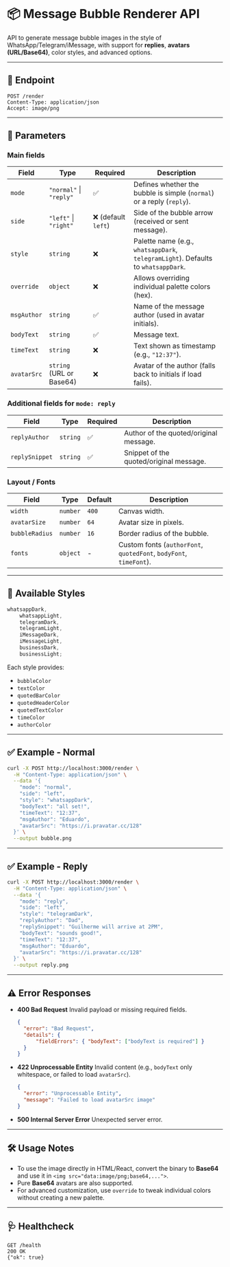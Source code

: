 # 📦 Message Bubble Renderer API

API to generate message bubble images in the style of WhatsApp/Telegram/iMessage, with support for **replies**, **avatars (URL/Base64)**, color styles, and advanced options.

---

## 🚀 Endpoint

```
POST /render
Content-Type: application/json
Accept: image/png
```

---

## 🔧 Parameters

### Main fields

| Field       | Type                     | Required            | Description                                                                       |
| ----------- | ------------------------ | ------------------- | --------------------------------------------------------------------------------- |
| `mode`      | `"normal"` \| `"reply"`  | ✅                  | Defines whether the bubble is simple (`normal`) or a reply (`reply`).             |
| `side`      | `"left"` \| `"right"`    | ❌ (default `left`) | Side of the bubble arrow (received or sent message).                              |
| `style`     | `string`                 | ❌                  | Palette name (e.g., `whatsappDark`, `telegramLight`). Defaults to `whatsappDark`. |
| `override`  | `object`                 | ❌                  | Allows overriding individual palette colors (hex).                                |
| `msgAuthor` | `string`                 | ✅                  | Name of the message author (used in avatar initials).                             |
| `bodyText`  | `string`                 | ✅                  | Message text.                                                                     |
| `timeText`  | `string`                 | ❌                  | Text shown as timestamp (e.g., `"12:37"`).                                        |
| `avatarSrc` | `string` (URL or Base64) | ❌                  | Avatar of the author (falls back to initials if load fails).                      |

### Additional fields for `mode: reply`

| Field          | Type     | Required | Description                             |
| -------------- | -------- | -------- | --------------------------------------- |
| `replyAuthor`  | `string` | ✅       | Author of the quoted/original message.  |
| `replySnippet` | `string` | ✅       | Snippet of the quoted/original message. |

### Layout / Fonts

| Field          | Type     | Default | Description                                                        |
| -------------- | -------- | ------- | ------------------------------------------------------------------ |
| `width`        | `number` | `400`   | Canvas width.                                                      |
| `avatarSize`   | `number` | `64`    | Avatar size in pixels.                                             |
| `bubbleRadius` | `number` | `16`    | Border radius of the bubble.                                       |
| `fonts`        | `object` | -       | Custom fonts (`authorFont`, `quotedFont`, `bodyFont`, `timeFont`). |

---

## 🎨 Available Styles

```ts
whatsappDark,
	whatsappLight,
	telegramDark,
	telegramLight,
	iMessageDark,
	iMessageLight,
	businessDark,
	businessLight;
```

Each style provides:

- `bubbleColor`
- `textColor`
- `quotedBarColor`
- `quotedHeaderColor`
- `quotedTextColor`
- `timeColor`
- `authorColor`

---

## ✅ Example - Normal

```bash
curl -X POST http://localhost:3000/render \
  -H "Content-Type: application/json" \
  --data '{
    "mode": "normal",
    "side": "left",
    "style": "whatsappDark",
    "bodyText": "all set!",
    "timeText": "12:37",
    "msgAuthor": "Eduardo",
    "avatarSrc": "https://i.pravatar.cc/128"
  }' \
  --output bubble.png
```

---

## ✅ Example - Reply

```bash
curl -X POST http://localhost:3000/render \
  -H "Content-Type: application/json" \
  --data '{
    "mode": "reply",
    "side": "left",
    "style": "telegramDark",
    "replyAuthor": "Dad",
    "replySnippet": "Guilherme will arrive at 2PM",
    "bodyText": "sounds good!",
    "timeText": "12:37",
    "msgAuthor": "Eduardo",
    "avatarSrc": "https://i.pravatar.cc/128"
  }' \
  --output reply.png
```

---

## ⚠️ Error Responses

- **400 Bad Request**
  Invalid payload or missing required fields.

  ```json
  {
  	"error": "Bad Request",
  	"details": {
  		"fieldErrors": { "bodyText": ["bodyText is required"] }
  	}
  }
  ```

- **422 Unprocessable Entity**
  Invalid content (e.g., `bodyText` only whitespace, or failed to load `avatarSrc`).

  ```json
  {
  	"error": "Unprocessable Entity",
  	"message": "Failed to load avatarSrc image"
  }
  ```

- **500 Internal Server Error**
  Unexpected server error.

---

## 🛠️ Usage Notes

- To use the image directly in HTML/React, convert the binary to **Base64** and use it in `<img src="data:image/png;base64,...">`.
- Pure **Base64** avatars are also supported.
- For advanced customization, use `override` to tweak individual colors without creating a new palette.

---

## 🩺 Healthcheck

```
GET /health
200 OK
{"ok": true}
```
